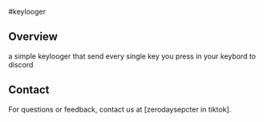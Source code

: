 #keylooger

## Overview
a simple keylooger that send every single key you press in your keybord to discord 

## Contact
For questions or feedback, contact us at [zerodaysepcter in tiktok].
